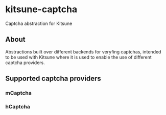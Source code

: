 # kitsune-captcha

Captcha abstraction for Kitsune

## About

Abstractions built over different backends for veryfing captchas, intended to be used with Kitsune where it is used to enable the use of different captcha providers.

## Supported captcha providers

### mCaptcha

### hCaptcha
